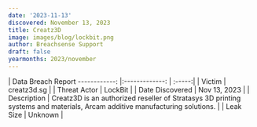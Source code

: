 ```yaml
---
date: '2023-11-13'
discovered: November 13, 2023
title: Creatz3D
image: images/blog/lockbit.png
author: Breachsense Support
draft: false
yearmonths: 2023/november
---
```



| Data Breach Report
------------:     |:-------------:    | :-----:|
| Victim      | creatz3d.sg      | 
| Threat Actor      | LockBit      | 
| Date Discovered      | Nov 13, 2023      | 
| Description      | Creatz3D is an authorized reseller of Stratasys 3D printing systems and materials, Arcam additive manufacturing solutions.      | 
| Leak Size      | Unknown      | 

